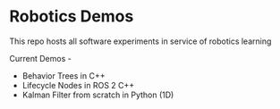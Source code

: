 # Robotics Demos
This repo hosts all software experiments in service of robotics learning

Current Demos -
- Behavior Trees in C++
- Lifecycle Nodes in ROS 2 C++
- Kalman Filter from scratch in Python (1D)
